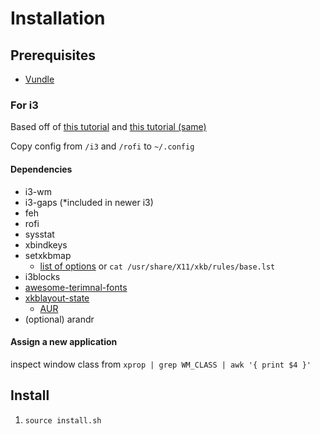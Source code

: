 # Installation
## Prerequisites
- [Vundle](https://github.com/VundleVim/Vundle.vim)

### For i3
Based off of [this tutorial](https://github.com/endeavouros-team/endeavouros-i3wm-setup) and [this tutorial (same)](https://discovery.endeavouros.com/window-tiling-managers/i3-wm/2021/03/)

Copy config from `/i3` and `/rofi` to `~/.config`

#### Dependencies
- i3-wm
- i3-gaps (\*included in newer i3)
- feh
- rofi
- sysstat
- xbindkeys
- setxkbmap
	- [list of options](https://gist.github.com/jatcwang/ae3b7019f219b8cdc6798329108c9aee) or `cat /usr/share/X11/xkb/rules/base.lst`
- i3blocks
- [awesome-terimnal-fonts](https://github.com/gabrielelana/awesome-terminal-fonts)
- [xkblayout-state](https://github.com/nonpop/xkblayout-state)
	- [AUR](https://aur.archlinux.org/packages/xkblayout-state-git)
- (optional) arandr

#### Assign a new application
inspect window class from `xprop | grep WM_CLASS | awk '{ print $4 }'`

## Install
1. `source install.sh`
